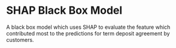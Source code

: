 # SHAP Black Box Model
A black box model which uses SHAP to evaluate the feature which contributed most to the predictions for term deposit agreement by customers.
